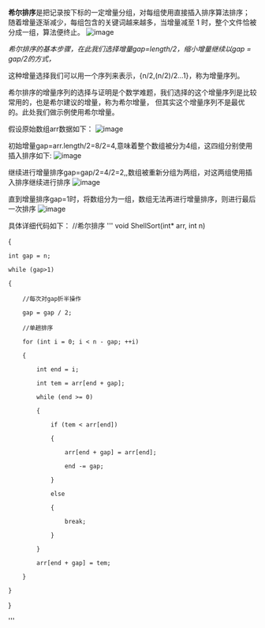 **希尔排序**是把记录按下标的一定增量分组，对每组使用直接插入排序算法排序；
随着增量逐渐减少，每组包含的关键词越来越多，当增量减至 1 时，整个文件恰被分成一组，算法便终止。
![image](https://img-blog.csdnimg.cn/76b1d2d070894ce89e6634190fc47710.gif#pic_center)

*希尔排序的基本步骤，在此我们选择增量gap=length/2，缩小增量继续以gap = gap/2的方式，*

这种增量选择我们可以用一个序列来表示，{n/2,(n/2)/2...1}，称为增量序列。

希尔排序的增量序列的选择与证明是个数学难题，我们选择的这个增量序列是比较常用的，也是希尔建议的增量，称为希尔增量，
但其实这个增量序列不是最优的。此处我们做示例使用希尔增量。

假设原始数组arr数据如下：
![image](https://img-blog.csdnimg.cn/dcf168c360284ea4be16de5558e0c324.png)

初始增量gap=arr.length/2=8/2=4,意味着整个数组被分为4组，这四组分别使用插入排序如下:
![image](https://img-blog.csdnimg.cn/b6a4d3ebc180431dbd2eaa146ecb2f76.png)


继续进行增量排序gap=gap/2=4/2=2,,数组被重新分组为两组，对这两组使用插入排序继续进行排序
![image](https://img-blog.csdnimg.cn/f8f5a7d6ee124068af7694a3af0c6b6a.png)

直到增量排序gap=1时，将数组分为一组，数组无法再进行增量排序，则进行最后一次排序
![image](https://img-blog.csdnimg.cn/3acba3f19dee4a93a879c897d080f165.png)

具体详细代码如下：
//希尔排序
'''
void ShellSort(int* arr, int n)

{

	int gap = n;
  
	while (gap>1)
  
	{
  
		//每次对gap折半操作
    
		gap = gap / 2;
    
		//单趟排序
    
		for (int i = 0; i < n - gap; ++i)
    
		{
    
			int end = i;
      
			int tem = arr[end + gap];
      
			while (end >= 0)
      
			{
      
				if (tem < arr[end])
        
				{
        
					arr[end + gap] = arr[end];
          
					end -= gap;
          
				}
        
				else
        
				{
        
					break;
          
				}
        
			}
      
			arr[end + gap] = tem;
      
		}
    
	}
  
}

'''
